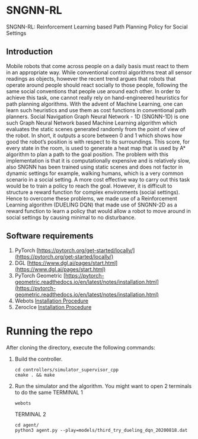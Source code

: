 # SNGNN-RL

SNGNN-RL: Reinforcement Learning based Path Planning Policy for Social Settings

## Introduction

Mobile robots that come across people on a daily basis must react to them in an appropriate way. While conventional control algorithms treat all sensor readings as objects, however the recent trend argues that robots that operate around people should react socially to those people, following the same social conventions that people use around each other. In order to achieve this task, one cannot really rely on hand-engineered heuristics for path planning algorithms. With the advent of Machine Learning, one can learn such heuristics and use them as cost functions in conventional path planners. Social Navigation Graph Neural Network - 1D (SNGNN-1D) is one such Graph Neural Network based Machine Learning algorithm which evaluates the static scenes generated randomly from the point of view of the robot. In short, it outputs a score between 0 and 1 which shows how good the robot’s position is with respect to its surroundings. This score, for every state in the room, is used to generate a heat map that is used by A* algorithm to plan a path to the goal position. The problem with this implementation is that it is computationally expensive and is relatively slow, also SNGNN has been trained using static scenes and does not factor in dynamic settings for example, walking humans, which is a very common scenario in a social setting. A more cost effective way to carry out this task would be to train a policy to reach the goal. However, it is difficult to structure a reward function for complex environments (social settings). Hence to overcome these problems, we made use of a Reinforcement Learning algorithm (DUELING DQN) that made use of SNGNN-2D as a reward function to learn a policy that would allow a robot to move around in social settings by causing minimal to no disturbance.


## Software requirements
1. PyTorch [https://pytorch.org/get-started/locally/](https://pytorch.org/get-started/locally/)
2. DGL [https://www.dgl.ai/pages/start.html](https://www.dgl.ai/pages/start.html)
3. PyTorch Geometric [https://pytorch-geometric.readthedocs.io/en/latest/notes/installation.html](https://pytorch-geometric.readthedocs.io/en/latest/notes/installation.html)
4. Webots [Installation Procedure](https://cyberbotics.com/doc/guide/installation-procedure)
5. ZerocIce [Installation Procedure](https://doc.zeroc.com/ice/3.7/release-notes/using-the-python-distribution)

# Running the repo

After cloning the directory, execute the following commands:
1. Build the controller.
    ```
   cd controllers/simulator_supervisor_cpp
   cmake . && make
    ```
2. Run the simulator and the algorithm. You might want to open 2 terminals to do the same
    TERMINAL 1
    ```
    webots
    ```
    TERMINAL 2
    ```
    cd agent/
    python3 agent.py --play=models/third_try_dueling_dqn_20200818.dat
    ```

